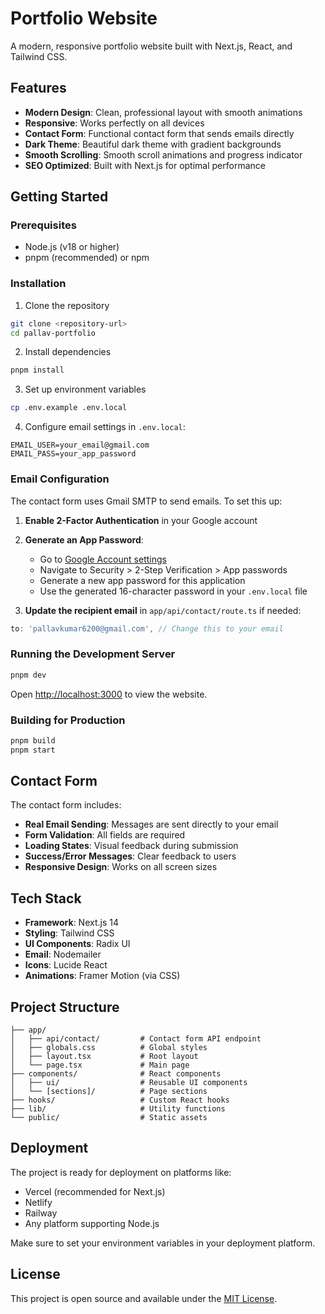 # Portfolio Website

A modern, responsive portfolio website built with Next.js, React, and Tailwind CSS.

## Features

- **Modern Design**: Clean, professional layout with smooth animations
- **Responsive**: Works perfectly on all devices
- **Contact Form**: Functional contact form that sends emails directly
- **Dark Theme**: Beautiful dark theme with gradient backgrounds
- **Smooth Scrolling**: Smooth scroll animations and progress indicator
- **SEO Optimized**: Built with Next.js for optimal performance

## Getting Started

### Prerequisites

- Node.js (v18 or higher)
- pnpm (recommended) or npm

### Installation

1. Clone the repository
```bash
git clone <repository-url>
cd pallav-portfolio
```

2. Install dependencies
```bash
pnpm install
```

3. Set up environment variables
```bash
cp .env.example .env.local
```

4. Configure email settings in `.env.local`:
```env
EMAIL_USER=your_email@gmail.com
EMAIL_PASS=your_app_password
```

### Email Configuration

The contact form uses Gmail SMTP to send emails. To set this up:

1. **Enable 2-Factor Authentication** in your Google account
2. **Generate an App Password**:
   - Go to [Google Account settings](https://myaccount.google.com/)
   - Navigate to Security > 2-Step Verification > App passwords
   - Generate a new app password for this application
   - Use the generated 16-character password in your `.env.local` file

3. **Update the recipient email** in `app/api/contact/route.ts` if needed:
```typescript
to: 'pallavkumar6200@gmail.com', // Change this to your email
```

### Running the Development Server

```bash
pnpm dev
```

Open [http://localhost:3000](http://localhost:3000) to view the website.

### Building for Production

```bash
pnpm build
pnpm start
```

## Contact Form

The contact form includes:
- **Real Email Sending**: Messages are sent directly to your email
- **Form Validation**: All fields are required
- **Loading States**: Visual feedback during submission
- **Success/Error Messages**: Clear feedback to users
- **Responsive Design**: Works on all screen sizes

## Tech Stack

- **Framework**: Next.js 14
- **Styling**: Tailwind CSS
- **UI Components**: Radix UI
- **Email**: Nodemailer
- **Icons**: Lucide React
- **Animations**: Framer Motion (via CSS)

## Project Structure

```
├── app/
│   ├── api/contact/         # Contact form API endpoint
│   ├── globals.css          # Global styles
│   ├── layout.tsx           # Root layout
│   └── page.tsx             # Main page
├── components/              # React components
│   ├── ui/                  # Reusable UI components
│   └── [sections]/          # Page sections
├── hooks/                   # Custom React hooks
├── lib/                     # Utility functions
└── public/                  # Static assets
```

## Deployment

The project is ready for deployment on platforms like:
- Vercel (recommended for Next.js)
- Netlify
- Railway
- Any platform supporting Node.js

Make sure to set your environment variables in your deployment platform.

## License

This project is open source and available under the [MIT License](LICENSE).
